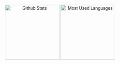 <p align="center">
  <a href="https://github.com/xtutran">
    <img alt="Github Stats" height="180em" src="https://github-readme-stats.vercel.app/api?username=xtutran&show_icons=true&include_all_commits=true&count_private=true&cache_seconds=86400&theme=gotham" />
    <img alt="Most Used Languages" height="180em" src="https://github-readme-stats.vercel.app/api/top-langs/?username=xtutran&cache_seconds=86400&layout=compact&theme=gotham" />
  </a>
</p>

<!--
**xtutran/xtutran** is a ✨ _special_ ✨ repository because its `README.md` (this file) appears on your GitHub profile.

Here are some ideas to get you started:

- 🔭 I’m currently working on ...
- 🌱 I’m currently learning ...
- 👯 I’m looking to collaborate on ...
- 🤔 I’m looking for help with ...
- 💬 Ask me about ...
- 📫 How to reach me: ...
- 😄 Pronouns: ...
- ⚡ Fun fact: ...
-->
